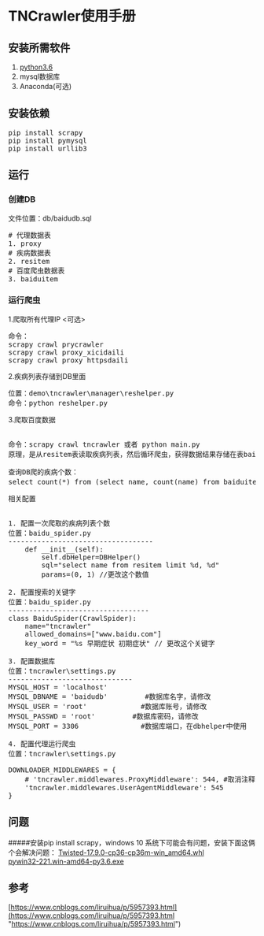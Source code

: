 # TNCrawler使用手册

## 安装所需软件
1. [python3.6](https://www.python.org/ftp/python/3.6.4/python-3.6.4-amd64.exe)
2. mysql数据库
3. Anaconda(可选)

## 安装依赖
<pre>
pip install scrapy
pip install pymysql
pip install urllib3
</pre>


## 运行
### 创建DB
文件位置：db/baidudb.sql
<pre>
# 代理数据表
1. proxy
# 疾病数据表
2. resitem
# 百度爬虫数据表
3. baiduitem
</pre>

### 运行爬虫
1.爬取所有代理IP <可选>

<pre>
命令：
scrapy crawl prycrawler
scrapy crawl proxy_xicidaili
scrapy crawl proxy_httpsdaili
</pre>

2.疾病列表存储到DB里面
<pre>
位置：demo\tncrawler\manager\reshelper.py
命令：python reshelper.py
</pre>

3.爬取百度数据
<pre>

命令：scrapy crawl tncrawler 或者 python main.py
原理，是从resitem表读取疾病列表，然后循环爬虫，获得数据结果存储在表baiduitem中。

查询DB爬的疾病个数：
select count(*) from (select name, count(name) from baiduitem group by name) as su；
</pre>
相关配置
<pre>

1. 配置一次爬取的疾病列表个数
位置：baidu_spider.py
-----------------------------------
    def __init__(self):
        self.dbHelper=DBHelper()
        sql="select name from resitem limit %d, %d"
        params=(0, 1) //更改这个数值

2. 配置搜索的关键字
位置：baidu_spider.py
----------------------------------
class BaiduSpider(CrawlSpider):
    name="tncrawler"
    allowed_domains=["www.baidu.com"]
    key_word = "%s 早期症状 初期症状" // 更改这个关键字

3. 配置数据库
位置：tncrawler\settings.py
------------------------------
MYSQL_HOST = 'localhost'
MYSQL_DBNAME = 'baidudb'         #数据库名字，请修改
MYSQL_USER = 'root'             #数据库账号，请修改
MYSQL_PASSWD = 'root'         #数据库密码，请修改
MYSQL_PORT = 3306               #数据库端口，在dbhelper中使用

4. 配置代理运行爬虫
位置：tncrawler\settings.py

DOWNLOADER_MIDDLEWARES = {
    # 'tncrawler.middlewares.ProxyMiddleware': 544, #取消注释，就可以用代理了
    'tncrawler.middlewares.UserAgentMiddleware': 545
}
</pre>

## 问题

#####安装pip install scrapy，windows 10 系统下可能会有问题，安装下面这俩个会解决问题：
[Twisted-17.9.0-cp36-cp36m-win_amd64.whl](https://download.lfd.uci.edu/pythonlibs/gjr6o2id/Twisted-17.9.0-cp36-cp36m-win_amd64.whl)   
[pywin32-221.win-amd64-py3.6.exe](https://nchc.dl.sourceforge.net/project/pywin32/pywin32/Build%20221/pywin32-221.win-amd64-py3.6.exe)


## 参考

[https://www.cnblogs.com/liruihua/p/5957393.html](https://www.cnblogs.com/liruihua/p/5957393.html "https://www.cnblogs.com/liruihua/p/5957393.html")
